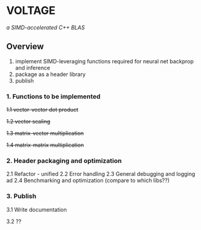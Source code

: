 # VOLTAGE 
*a SIMD-accelerated C++ BLAS*

## Overview
1. implement SIMD-leveraging functions required for neural net backprop and inference
2. package as a header library
3. publish

###  1. Functions to be implemented

~~1.1 vector-vector dot product~~

~~1.2 vector scaling~~

~~1.3 matrix-vector multiplication~~

~~1.4 matrix-matrix multiplication~~

### 2. Header packaging and optimization

2.1 Refactor - unified 
2.2 Error handling
2.3 General debugging and logging ad
2.4 Benchmarking and optimization (compare to which libs??)

### 3. Publish

3.1 Write documentation

3.2 ??
